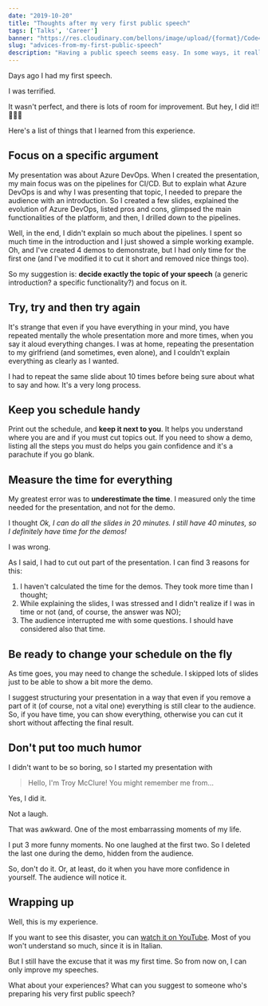 ```yaml
---
date: "2019-10-20"
title: "Thoughts after my very first public speech"
tags: ['Talks', 'Career']
banner: "https://res.cloudinary.com/bellons/image/upload/{format}/Code4IT/Covers/first-public-speech-recap.jpg"
slug: "advices-from-my-first-public-speech"
description: "Having a public speech seems easy. In some ways, it really is. But the first time can be hard. Here's my thought after my first experience in public speaking."
---
```


Days ago I had my first speech.

I was terrified.

It wasn't perfect, and there is lots of room for improvement. But hey, I did it!! 🎉🎉🎉

Here's a list of things that I learned from this experience.

## Focus on a specific argument

My presentation was about Azure DevOps. 
When I created the presentation, my main focus was on the pipelines for CI/CD. But to explain what Azure DevOps is and why I was presenting that topic, I needed to prepare the audience with an introduction.
So I created a few slides, explained the evolution of Azure DevOps, listed pros and cons, glimpsed the main functionalities of the platform, and then, I drilled down to the pipelines. 

Well, in the end, I didn't explain so much about the pipelines. I spent so much time in the introduction and I just showed a simple working example. Oh, and I've created 4 demos to demonstrate, but I had only time for the first one (and I've modified it to cut it short and removed nice things too).

So my suggestion is: __decide exactly the topic of your speech__ (a generic introduction? a specific functionality?) and focus on it.

## Try, try and then try again

It's strange that even if you have everything in your mind, you have repeated mentally the whole presentation more and more times, when you say it aloud everything changes. I was at home, repeating the presentation to my girlfriend (and sometimes, even alone), and I couldn't explain everything as clearly as I wanted. 

I had to repeat the same slide about 10 times before being sure about what to say and how. It's a very long process.

## Keep you schedule handy

Print out the schedule, and __keep it next to you__. It helps you understand where you are and if you must cut topics out.
If you need to show a demo, listing all the steps you must do helps you gain confidence and it's a parachute if you go blank.

## Measure the time for everything

My greatest error was to __underestimate the time__. 
I measured only the time needed for the presentation, and not for the demo. 

I thought *Ok, I can do all the slides in 20 minutes. I still have 40 minutes, so I definitely have time for the demos!*

I was wrong.

As I said, I had to cut out part of the presentation. I can find 3 reasons for this:

1. I haven't calculated the time for the demos. They took more time than I thought;
2. While explaining the slides, I was stressed and I didn't realize if I was in time or not (and, of course, the answer was NO);
3. The audience interrupted me with some questions. I should have considered also that time.  

## Be ready to change your schedule on the fly

As time goes, you may need to change the schedule. I skipped lots of slides just to be able to show a bit more the demo.

I suggest structuring your presentation in a way that even if you remove a part of it (of course, not a vital one) everything is still clear to the audience. So, if you have time, you can show everything, otherwise you can cut it short without affecting the final result.

## Don't put too much humor

I didn't want to be so boring, so I started my presentation with

> Hello, I'm Troy McClure! You might remember me from...

Yes, I did it.

Not a laugh.

That was awkward. One of the most embarrassing moments of my life.

I put 3 more funny moments. No one laughed at the first two. So I deleted the last one during the demo, hidden from the audience.

So, don't do it. Or, at least, do it when you have more confidence in yourself. The audience will notice it.

## Wrapping up

Well, this is my experience. 

If you want to see this disaster, you can [watch it on YouTube](https://youtu.be/hSCwzEm4M1A). Most of you won't understand so much, since it is in Italian.

But I still have the excuse that it was my first time. So from now on, I can only improve my speeches.

What about your experiences? What can you suggest to someone who's preparing his very first public speech?
